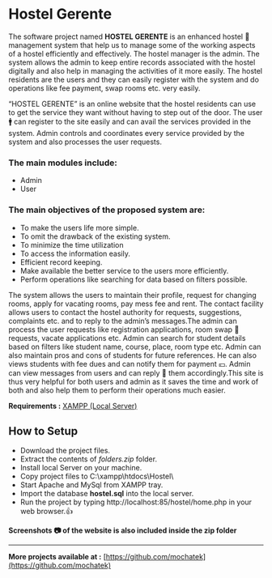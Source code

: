 # Hostel Gerente

The software project named **HOSTEL GERENTE** is an enhanced hostel :hotel: management system that help us to manage some of the working aspects 
of a hostel efficiently and effectively. The hostel manager is the admin. The system allows the admin to keep entire records associated
with the hostel digitally and also help in managing the activities of it more easily. The hostel residents are the users and they can 
easily register with the system and do operations like fee payment, swap rooms etc. very easily.

“HOSTEL GERENTE” is an online website that the hostel residents can use to get the service they want without having to step out of the 
door. The user :mens: can register to the site easily and can avail the services provided in the system. Admin controls and coordinates every 
service provided by the system and also processes the user requests.

### The main modules include:
  - Admin 
  - User
  
### The main objectives of the proposed system are:

  * To make the users life more simple. 
  * To omit the drawback of the existing system.
  * To minimize the time utilization
  * To access the information easily.
  * Efficient record keeping.
  * Make available the better service to the users more efficiently.
  * Perform operations like searching for data based on filters possible.

The system allows the users to maintain their profile, request for changing rooms, apply for vacating rooms, pay mess fee and rent. 
The contact facility allows users to contact the hostel authority for requests, suggestions, complaints etc. and to reply to the admin’s
messages.The admin can process the user requests like registration applications, room swap :arrows_counterclockwise: requests, vacate applications etc. Admin can 
search for student details based on filters like student name, course, place, room type etc. Admin can also maintain pros and cons of 
students for future references. He can also views students with fee dues and can notify them for payment :yen:. Admin can view messages from 
users and can reply :email: them accordingly.This site is thus very helpful for both users and admin as it saves the time and work of both and 
also help them to perform their operations much easier.


**Requirements :** [XAMPP (Local Server)](https://www.apachefriends.org/download.html)

## How to Setup
- Download the project files.
- Extract the contents of *folders.zip* folder.
- Install local Server on your machine.
- Copy project files to C:\xampp\htdocs\Hostel\
- Start Apache and MySql from XAMPP tray.
- Import the database **hostel.sql** into the local server.
- Run the project by typing http://localhost:85/hostel/home.php in your web browser.:+1:

**Screenshots :camera: of the website is also included inside the zip folder**

---

**More projects available at :** [https://github.com/mochatek](https://github.com/mochatek)
